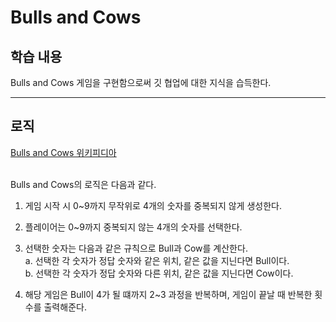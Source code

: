 # Bulls and Cows

## 학습 내용

Bulls and Cows 게임을 구현함으로써 깃 협업에 대한 지식을 습득한다.

-----

## 로직
[Bulls and Cows 위키피디아](https://en.wikipedia.org/wiki/Bulls_and_Cows) <Br><Br>

Bulls and Cows의 로직은 다음과 같다.<br>

1. 게임 시작 시 0~9까지 무작위로 4개의 숫자를 중복되지 않게 생성한다.

2. 플레이어는 0~9까지 중복되지 않는 4개의 숫자를 선택한다.

3. 선택한 숫자는 다음과 같은 규칙으로 Bull과 Cow를 계산한다. <br>
    a. 선택한 각 숫자가 정답 숫자와 같은 위치, 같은 값을 지닌다면 Bull이다.<br>
    b. 선택한 각 숫자가 정답 숫자와 다른 위치, 같은 값을 지닌다면 Cow이다.

4. 해당 게임은 Bull이 4가 될 떄까지 2~3 과정을 반복하며, 게임이 끝날 때 반복한 횟수를 출력해준다.